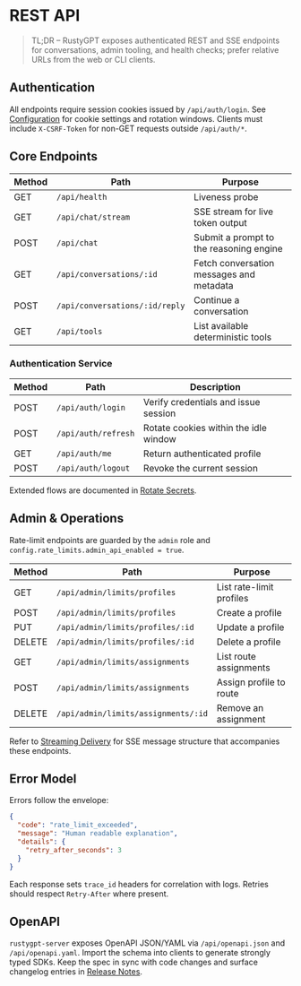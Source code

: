 # REST API

> TL;DR – RustyGPT exposes authenticated REST and SSE endpoints for conversations, admin tooling, and health checks; prefer relative URLs from the web or CLI clients.

## Authentication

All endpoints require session cookies issued by `/api/auth/login`. See [Configuration](config.md) for cookie settings and rotation windows. Clients must include `X-CSRF-Token` for non-GET requests outside `/api/auth/*`.

## Core Endpoints

| Method | Path                        | Purpose                                   |
|--------|-----------------------------|-------------------------------------------|
| GET    | `/api/health`               | Liveness probe                            |
| GET    | `/api/chat/stream`          | SSE stream for live token output          |
| POST   | `/api/chat`                 | Submit a prompt to the reasoning engine   |
| GET    | `/api/conversations/:id`    | Fetch conversation messages and metadata  |
| POST   | `/api/conversations/:id/reply` | Continue a conversation                |
| GET    | `/api/tools`                | List available deterministic tools        |

### Authentication Service

| Method | Path                 | Description                               |
|--------|----------------------|-------------------------------------------|
| POST   | `/api/auth/login`    | Verify credentials and issue session      |
| POST   | `/api/auth/refresh`  | Rotate cookies within the idle window     |
| GET    | `/api/auth/me`       | Return authenticated profile              |
| POST   | `/api/auth/logout`   | Revoke the current session                |

Extended flows are documented in [Rotate Secrets](../howto/rotate-secrets.md).

## Admin & Operations

Rate-limit endpoints are guarded by the `admin` role and `config.rate_limits.admin_api_enabled = true`.

| Method | Path                                      | Purpose                             |
|--------|-------------------------------------------|-------------------------------------|
| GET    | `/api/admin/limits/profiles`              | List rate-limit profiles            |
| POST   | `/api/admin/limits/profiles`              | Create a profile                    |
| PUT    | `/api/admin/limits/profiles/:id`          | Update a profile                    |
| DELETE | `/api/admin/limits/profiles/:id`          | Delete a profile                    |
| GET    | `/api/admin/limits/assignments`           | List route assignments              |
| POST   | `/api/admin/limits/assignments`           | Assign profile to route             |
| DELETE | `/api/admin/limits/assignments/:id`       | Remove an assignment                |

Refer to [Streaming Delivery](../architecture/streaming.md) for SSE message structure that accompanies these endpoints.

## Error Model

Errors follow the envelope:

```json
{
  "code": "rate_limit_exceeded",
  "message": "Human readable explanation",
  "details": {
    "retry_after_seconds": 3
  }
}
```

Each response sets `trace_id` headers for correlation with logs. Retries should respect `Retry-After` where present.

## OpenAPI

`rustygpt-server` exposes OpenAPI JSON/YAML via `/api/openapi.json` and `/api/openapi.yaml`. Import the schema into clients to generate strongly typed SDKs. Keep the spec in sync with code changes and surface changelog entries in [Release Notes](../changelog/index.md).
